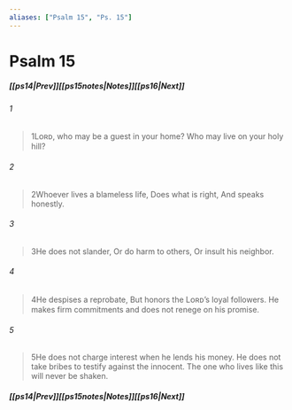 ```yaml
---
aliases: ["Psalm 15", "Ps. 15"]
---
```

# Psalm 15
##### <span class=arrow-left></span>[[ps14|Prev]]<span class=navigation-separator></span>[[ps15notes|Notes]]<span class=navigation-separator></span>[[ps16|Next]]<span class=arrow-right></span>
###### 1
><span class=verse-first-poetry>1</span>Lᴏʀᴅ, who may be a guest in your home?
>Who may live on your holy hill?
###### 2
><span class=verse-body-poetry>2</span>Whoever lives a blameless life,
>Does what is right,
>And speaks honestly.
###### 3
><span class=verse-body-poetry>3</span>He does not slander,
>Or do harm to others,
>Or insult his neighbor.
###### 4
><span class=verse-body-poetry>4</span>He despises a reprobate,
>But honors the Lᴏʀᴅ’s loyal followers.
>He makes firm commitments and does not renege on his promise.
###### 5
><span class=verse-body-poetry>5</span>He does not charge interest when he lends his money.
>He does not take bribes to testify against the innocent.
>The one who lives like this will never be shaken.
##### <span class=arrow-left></span>[[ps14|Prev]]<span class=navigation-separator></span>[[ps15notes|Notes]]<span class=navigation-separator></span>[[ps16|Next]]<span class=arrow-right></span>